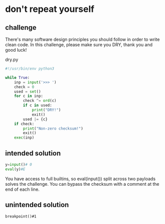 # don't repeat yourself

## challenge

There's many software design principles you should follow in order to write clean code. In this challenge, please make sure you DRY, thank you and good luck!

dry.py
```py
#!/usr/bin/env python3

while True:
    inp = input('>>> ')
    check = 0
    used = set()
    for c in inp:
        check ^= ord(c)
        if c in used:
            print("DRY!")
            exit()
        used |= {c}
    if check:
        print("Non-zero checksum!")
        exit()
    exec(inp)
```

## intended solution

```py
y=input()# 0
eval(y)#E
```

You have access to full builtins, so eval(input()) split across two payloads solves the challenge. You can bypass the checksum with a comment at the end of each line.

## unintended solution

`breakpoint()#1`
